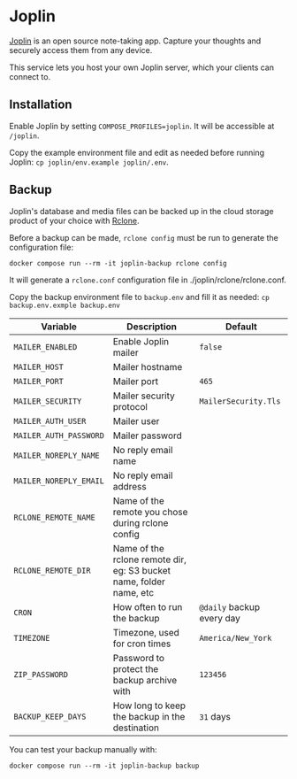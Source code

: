# Joplin

[Joplin](https://joplinapp.org/) is an open source note-taking app. Capture your thoughts and securely access them from any device.

This service lets you host your own Joplin server, which your clients can connect to.

## Installation

Enable Joplin by setting `COMPOSE_PROFILES=joplin`. It will be accessible at `/joplin`.

Copy the example environment file and edit as needed before running Joplin: `cp joplin/env.example joplin/.env`.

## Backup

Joplin's database and media files can be backed up in the cloud storage product of your choice with [Rclone](https://rclone.org/).

Before a backup can be made, `rclone config` must be run to generate the configuration file:

```shell
docker compose run --rm -it joplin-backup rclone config
```

It will generate a `rclone.conf` configuration file in ./joplin/rclone/rclone.conf.

Copy the backup environment file to `backup.env` and fill it as needed:
`cp backup.env.exmple backup.env`

| Variable               | Description                                                         | Default                   |
|------------------------|---------------------------------------------------------------------|---------------------------|
| `MAILER_ENABLED`       | Enable Joplin mailer                                                | `false`                   |
| `MAILER_HOST`          | Mailer hostname                                                     |                           |
| `MAILER_PORT`          | Mailer port                                                         | `465`                     |
| `MAILER_SECURITY`      | Mailer security protocol                                            | `MailerSecurity.Tls`      |
| `MAILER_AUTH_USER`     | Mailer user                                                         |                           |
| `MAILER_AUTH_PASSWORD` | Mailer password                                                     |                           |
| `MAILER_NOREPLY_NAME`  | No reply email name                                                 |                           |
| `MAILER_NOREPLY_EMAIL` | No reply email address                                              |                           |
| `RCLONE_REMOTE_NAME`   | Name of the remote you chose during rclone config                   |                           |
| `RCLONE_REMOTE_DIR`    | Name of the rclone remote dir, eg: S3 bucket name, folder name, etc |                           |
| `CRON`                 | How often to run the backup                                         | `@daily` backup every day |
| `TIMEZONE`             | Timezone, used for cron times                                       | `America/New_York`        |
| `ZIP_PASSWORD`         | Password to protect the backup archive with                         | `123456`                  |
| `BACKUP_KEEP_DAYS`     | How long to keep the backup in the destination                      | `31` days                 |

You can test your backup manually with:

```shell
docker compose run --rm -it joplin-backup backup
```
